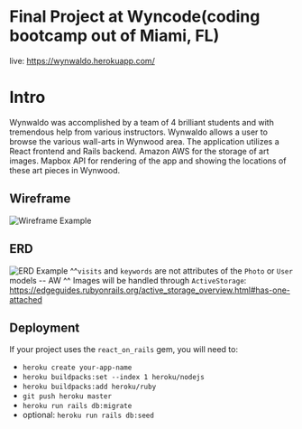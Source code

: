 # Final Project at Wyncode(coding bootcamp out of Miami, FL)

live: https://wynwaldo.herokuapp.com/

# Intro
Wynwaldo was accomplished by a team of 4 brilliant students and with tremendous help from various instructors. Wynwaldo allows a user to browse the various wall-arts in Wynwood area. The application utilizes a React frontend and Rails backend. Amazon AWS for the storage of art images. Mapbox API for rendering of the app and showing the locations of these art pieces in Wynwood.

## Wireframe

![Wireframe Example](readme_assets/wireframe.png)

## ERD

![ERD Example](readme_assets/erd.png)
^^`visits` and `keywords` are not attributes of the `Photo` or `User` models -- AW
^^ Images will be handled through `ActiveStorage`: https://edgeguides.rubyonrails.org/active_storage_overview.html#has-one-attached

## Deployment

If your project uses the `react_on_rails` gem, you will need to:

- `heroku create your-app-name`
- `heroku buildpacks:set --index 1 heroku/nodejs`
- `heroku buildpacks:add heroku/ruby`
- `git push heroku master`
- `heroku run rails db:migrate`
- optional: `heroku run rails db:seed`
